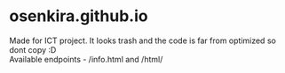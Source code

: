 # osenkira.github.io
Made for ICT project. It looks trash and the code is far from optimized so dont copy :D  
Available endpoints - /info.html and /html/<files from html folder>
